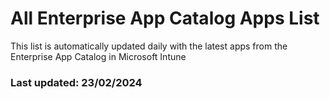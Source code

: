 # All Enterprise App Catalog Apps List 
This list is automatically updated daily with the latest apps from the Enterprise App Catalog in Microsoft Intune

### Last updated: 23/02/2024

<table>
</table>

